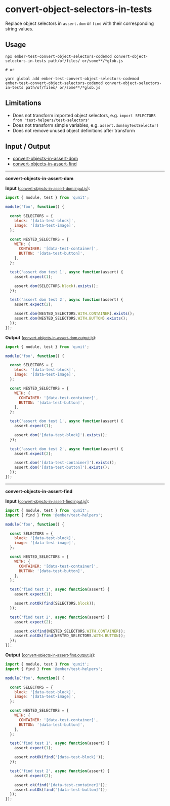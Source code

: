 # convert-object-selectors-in-tests

Replace object selectors in `assert.dom` or `find` with their corresponding string values.

## Usage

```
npx ember-test-convert-object-selectors-codemod convert-object-selectors-in-tests path/of/files/ or/some**/*glob.js

# or

yarn global add ember-test-convert-object-selectors-codemod
ember-test-convert-object-selectors-codemod convert-object-selectors-in-tests path/of/files/ or/some**/*glob.js
```

## Limitations

* Does not transform imported object selectors, e.g. `import SELECTORS from 'test-helpers/test-selectors'`
* Does not transform simple variables, e.g. `assert.dom(myTestSelector)`
* Does not remove unused object definitions after transform

## Input / Output

<!--FIXTURES_TOC_START-->
* [convert-objects-in-assert-dom](#convert-objects-in-assert-dom)
* [convert-objects-in-assert-find](#convert-objects-in-assert-find)
<!--FIXTURES_TOC_END-->

<!--FIXTURES_CONTENT_START-->
---
<a id="convert-objects-in-assert-dom">**convert-objects-in-assert-dom**</a>

**Input** (<small>[convert-objects-in-assert-dom.input.js](transforms/convert-object-selectors-in-tests/__testfixtures__/convert-objects-in-assert-dom.input.js)</small>):
```js
import { module, test } from 'qunit';

module('foo', function() {

  const SELECTORS = {
    block: '[data-test-block]',
    image: '[data-test-image]',
  };

  const NESTED_SELECTORS = {
    WITH: {
      CONTAINER: '[data-test-container]',
      BUTTON: '[data-test-button]',
    },
  };

  test('assert dom test 1', async function(assert) {
    assert.expect(1);

    assert.dom(SELECTORS.block).exists();
  });

  test('assert dom test 2', async function(assert) {
    assert.expect(2);

    assert.dom(NESTED_SELECTORS.WITH.CONTAINER).exists();
    assert.dom(NESTED_SELECTORS.WITH.BUTTON).exists();
  });
});

```

**Output** (<small>[convert-objects-in-assert-dom.output.js](transforms/convert-object-selectors-in-tests/__testfixtures__/convert-objects-in-assert-dom.output.js)</small>):
```js
import { module, test } from 'qunit';

module('foo', function() {

  const SELECTORS = {
    block: '[data-test-block]',
    image: '[data-test-image]',
  };

  const NESTED_SELECTORS = {
    WITH: {
      CONTAINER: '[data-test-container]',
      BUTTON: '[data-test-button]',
    },
  };

  test('assert dom test 1', async function(assert) {
    assert.expect(1);

    assert.dom('[data-test-block]').exists();
  });

  test('assert dom test 2', async function(assert) {
    assert.expect(2);

    assert.dom('[data-test-container]').exists();
    assert.dom('[data-test-button]').exists();
  });
});

```
---
<a id="convert-objects-in-assert-find">**convert-objects-in-assert-find**</a>

**Input** (<small>[convert-objects-in-assert-find.input.js](transforms/convert-object-selectors-in-tests/__testfixtures__/convert-objects-in-assert-find.input.js)</small>):
```js
import { module, test } from 'qunit';
import { find } from '@ember/test-helpers';

module('foo', function() {

  const SELECTORS = {
    block: '[data-test-block]',
    image: '[data-test-image]',
  };

  const NESTED_SELECTORS = {
    WITH: {
      CONTAINER: '[data-test-container]',
      BUTTON: '[data-test-button]',
    },
  };

  test('find test 1', async function(assert) {
    assert.expect(1);

    assert.notOk(find(SELECTORS.block));
  });

  test('find test 2', async function(assert) {
    assert.expect(2);

    assert.ok(find(NESTED_SELECTORS.WITH.CONTAINER));
    assert.notOk(find(NESTED_SELECTORS.WITH.BUTTON));
  });
});

```

**Output** (<small>[convert-objects-in-assert-find.output.js](transforms/convert-object-selectors-in-tests/__testfixtures__/convert-objects-in-assert-find.output.js)</small>):
```js
import { module, test } from 'qunit';
import { find } from '@ember/test-helpers';

module('foo', function() {

  const SELECTORS = {
    block: '[data-test-block]',
    image: '[data-test-image]',
  };

  const NESTED_SELECTORS = {
    WITH: {
      CONTAINER: '[data-test-container]',
      BUTTON: '[data-test-button]',
    },
  };

  test('find test 1', async function(assert) {
    assert.expect(1);

    assert.notOk(find('[data-test-block]'));
  });

  test('find test 2', async function(assert) {
    assert.expect(2);

    assert.ok(find('[data-test-container]'));
    assert.notOk(find('[data-test-button]'));
  });
});

```
<!--FIXTURES_CONTENT_END-->
